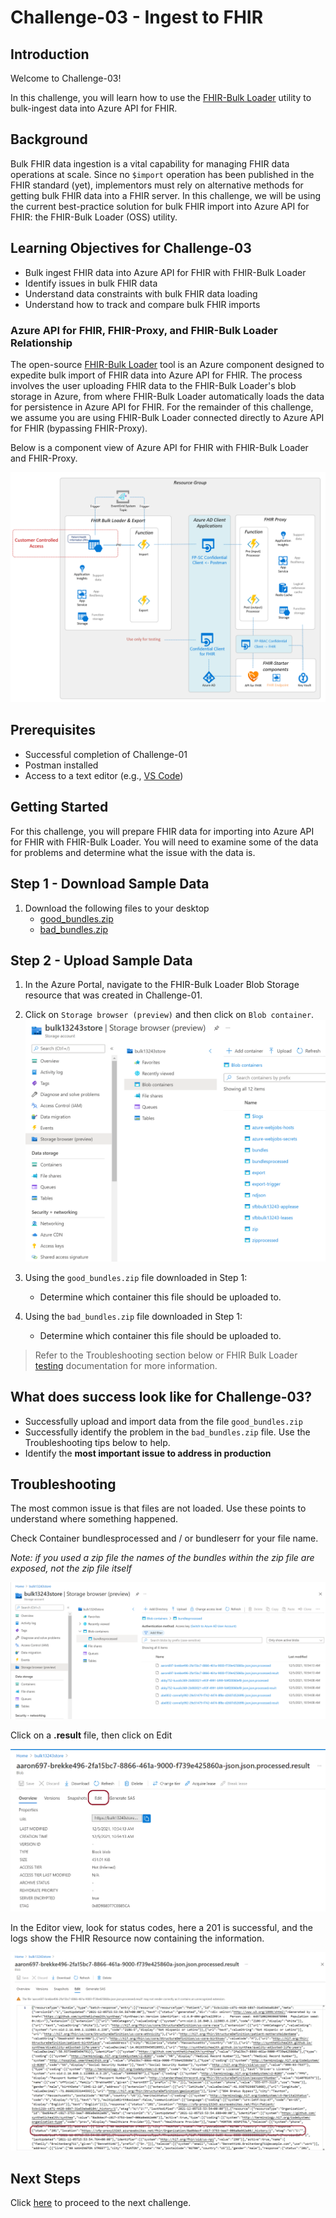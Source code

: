 # Challenge-03 - Ingest to FHIR

## Introduction

Welcome to Challenge-03!

In this challenge, you will learn how to use the [FHIR-Bulk Loader](https://github.com/microsoft/fhir-loader) utility to bulk-ingest data into Azure API for FHIR.

## Background

Bulk FHIR data ingestion is a vital capability for managing FHIR data operations at scale. Since no `$import` operation has been published in the FHIR standard (yet), implementors must rely on alternative methods for getting bulk FHIR data into a FHIR server. In this challenge, we will be using the current best-practice solution for bulk FHIR import into Azure API for FHIR: the FHIR-Bulk Loader (OSS) utility.

## Learning Objectives for Challenge-03

+ Bulk ingest FHIR data into Azure API for FHIR with FHIR-Bulk Loader
+ Identify issues in bulk FHIR data
+ Understand data constraints with bulk FHIR data loading
+ Understand how to track and compare bulk FHIR imports

### Azure API for FHIR, FHIR-Proxy, and FHIR-Bulk Loader Relationship 
The open-source [FHIR-Bulk Loader](https://github.com/microsoft/fhir-loader) tool is an Azure component designed to expedite bulk import of FHIR data into Azure API for FHIR. The process involves the user uploading FHIR data to the FHIR-Bulk Loader's blob storage in Azure, from where FHIR-Bulk Loader automatically loads the data for persistence in Azure API for FHIR. For the remainder of this challenge, we assume you are using FHIR-Bulk Loader connected directly to Azure API for FHIR (bypassing FHIR-Proxy).

Below is a component view of Azure API for FHIR with FHIR-Bulk Loader and FHIR-Proxy.  

![components](./media/components.png)


## Prerequisites
+ Successful completion of Challenge-01
+ Postman installed
+ Access to a text editor (e.g., [VS Code](https://code.visualstudio.com/))

## Getting Started
For this challenge, you will prepare FHIR data for importing into Azure API for FHIR with FHIR-Bulk Loader. You will need to examine some of the data for problems and determine what the issue with the data is.


## Step 1 - Download Sample Data

1. Download the following files to your desktop
    + [good_bundles.zip](./samples/good_bundles.zip)
    + [bad_bundles.zip](./samples/bad_bundles.zip)

## Step 2 - Upload Sample Data

1. In the Azure Portal, navigate to the FHIR-Bulk Loader Blob Storage resource that was created in Challenge-01.

2. Click on `Storage browser (preview)` and then click on `Blob container`.
![Blob Containers](./media/portal-browser-container.png)  

3. Using the `good_bundles.zip` file downloaded in Step 1:
    + Determine which container this file should be uploaded to.

4. Using  the `bad_bundles.zip` file downloaded in Step 1:
    + Determine which container this file should be uploaded to.

> Refer to the Troubleshooting section below or FHIR Bulk Loader [testing](https://github.com/microsoft/fhir-loader/blob/main/docs/testing.md) documentation for more information.


## What does success look like for Challenge-03?

+ Successfully upload and import data from the file `good_bundles.zip`
+ Successfully identify the problem in the `bad_bundles.zip` file.  Use the Troubleshooting tips below to help. 
+ Identify the **most important issue to address in production**

## Troubleshooting 
The most common issue is that files are not loaded.  Use these points to understand where something happened. 

Check Container bundlesprocessed and / or bundleserr for your file name.  

_Note: if you used a zip file the names of the bundles within the zip file are exposed, not the zip file itself_

![bundlesprocessed](./media/bundlesprocessed.png)

Click on a **.result** file, then click on Edit

![bundle-edit](./media/bundle-edit.png)

In the Editor view, look for status codes, here a 201 is successful, and the logs show the FHIR Resource now containing the information. 

![bundle-edit-status](./media/bundle-edit-status.png)

## Next Steps

Click [here](../Challenge-04/Readme.md) to proceed to the next challenge.
